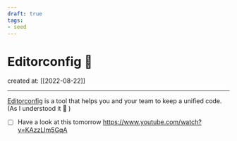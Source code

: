 ```yaml
---
draft: true
tags: 
- seed
---
```


# Editorconfig 🐀

created at: [[2022-08-22]]

---

[Editorconfig](https://editorconfig.org/) is a tool that helps you and your team to keep a unified code. (As I understood it 👀 )

- [ ] Have a look at this tomorrow https://www.youtube.com/watch?v=KAzzLIm5GqA
